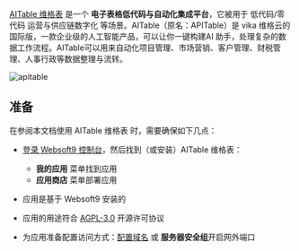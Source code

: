 [AITable 维格表](https://aitable.ai/) 是一个 **电子表格低代码与自动化集成平台**，它被用于 低代码/零代码 运营与供应链数字化  等场景。AITable（原名：APITable）是 vika 维格云的国际版，一款企业级的人工智能产品，可以让你一键构建AI 助手，处理复杂的数据工作流程。AITable可以用来自动化项目管理、市场营销、客户管理、财税管理、人事行政等数据整理与流转。


![apitable](https://libs.websoft9.com/Websoft9/DocsPicture/en/aitable/aitable-websoft9.png)


## 准备

在参阅本文档使用 AITable 维格表 时，需要确保如下几点：

- [登录 Websoft9 控制台](./login-console)，然后找到（或安装）AITable 维格表：
  - **我的应用** 菜单找到应用 
  - **应用商店** 菜单部署应用

- 应用是基于 Websoft9 安装的


- 应用的用途符合 [AGPL-3.0](https://opensource.org/licenses/AGPL-3.0) 开源许可协议


- 为应用准备配置访问方式：[配置域名](./domain-set) 或 **服务器安全组**开启网外端口